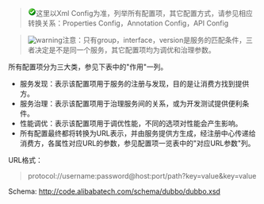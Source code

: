 > ![warning](../sources/images/check.gif)这里以Xml Config为准，列举所有配置项，其它配置方式，请参见相应转换关系：Properties Config，Annotation Config，API Config

> ![warning](../sources/images/warningf-3.gif)注意：只有group，interface，version是服务的匹配条件，三者决定是不是同一个服务，其它配置项均为调优和治理参数。

所有配置项分为三大类，参见下表中的"作用"一列。

* 服务发现：表示该配置项用于服务的注册与发现，目的是让消费方找到提供方。
* 服务治理：表示该配置项用于治理服务间的关系，或为开发测试提供便利条件。
* 性能调优：表示该配置项用于调优性能，不同的选项对性能会产生影响。
* 所有配置最终都将转换为URL表示，并由服务提供方生成，经注册中心传递给消费方，各属性对应URL的参数，参见配置项一览表中的"对应URL参数"列。

URL格式：  
> protocol://username:password@host:port/path?key=value&key=value

Schema: http://code.alibabatech.com/schema/dubbo/dubbo.xsd

